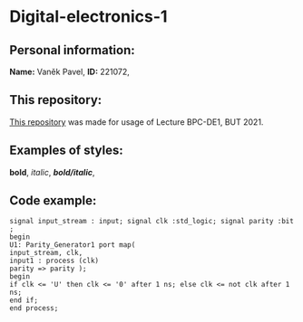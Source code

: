 # Digital-electronics-1
## Personal information:
**Name:** Vaněk Pavel,
**ID:** 221072,
## This repository:
[This repository](https://github.com/Bobik77/Bobik77-Digital-electronics-1) was made for usage of  Lecture BPC-DE1,  BUT 2021.
## Examples of styles:
**bold**,
*italic*,
***bold/italic***,
## Code example:
```
signal input_stream : input; signal clk :std_logic; signal parity :bit ;
begin
U1: Parity_Generator1 port map(
input_stream, clk,
input1 : process (clk)
parity => parity );
begin
if clk <= 'U' then clk <= '0' after 1 ns; else clk <= not clk after 1 ns;
end if;
end process;
```
